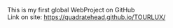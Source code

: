 This is my first global WebProject on GitHub   
Link on site: https://quadratehead.github.io/TOURLUX/
